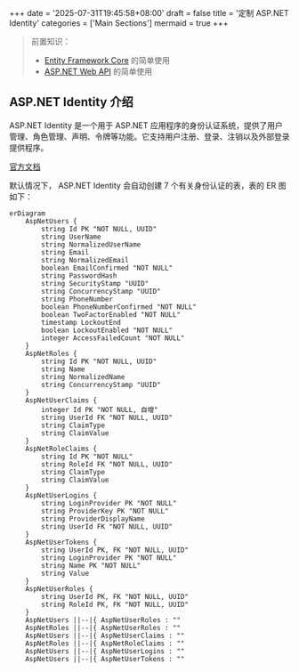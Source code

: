 +++
date = '2025-07-31T19:45:58+08:00'
draft = false
title = '定制 ASP.NET Identity'
categories = ['Main Sections']
mermaid = true
+++

> 前置知识：
> 
> * [Entity Framework Core](https://learn.microsoft.com/zh-cn/ef/core/) 的简单使用
> * [ASP.NET Web API](https://learn.microsoft.com/zh-cn/aspnet/web-api/) 的简单使用

## ASP\.NET Identity 介绍
ASP\.NET Identity 是一个用于 ASP\.NET 应用程序的身份认证系统，提供了用户管理、角色管理、声明、令牌等功能。它支持用户注册、登录、注销以及外部登录提供程序。

[官方文档](https://learn.microsoft.com/zh-cn/aspnet/core/security/authentication/identity)

默认情况下， ASP\.NET Identity 会自动创建 7 个有关身份认证的表，表的 ER 图如下：

```mermaid
erDiagram
    AspNetUsers {
        string Id PK "NOT NULL, UUID"
        string UserName
        string NormalizedUserName
        string Email
        string NormalizedEmail
        boolean EmailConfirmed "NOT NULL"
        string PasswordHash
        string SecurityStamp "UUID"
        string ConcurrencyStamp "UUID"
        string PhoneNumber
        boolean PhoneNumberConfirmed "NOT NULL"
        boolean TwoFactorEnabled "NOT NULL"
        timestamp LockoutEnd
        boolean LockoutEnabled "NOT NULL"
        integer AccessFailedCount "NOT NULL"
    }
    AspNetRoles {
        string Id PK "NOT NULL, UUID"
        string Name
        string NormalizedName
        string ConcurrencyStamp "UUID"
    }
    AspNetUserClaims {
        integer Id PK "NOT NULL, 自增"
        string UserId FK "NOT NULL, UUID"
        string ClaimType
        string ClaimValue
    }
    AspNetRoleClaims {
        string Id PK "NOT NULL"
        string RoleId FK "NOT NULL, UUID"
        string ClaimType
        string ClaimValue
    }
    AspNetUserLogins {
        string LoginProvider PK "NOT NULL"
        string ProviderKey PK "NOT NULL"
        string ProviderDisplayName
        string UserId FK "NOT NULL, UUID"
    }
    AspNetUserTokens {
        string UserId PK, FK "NOT NULL, UUID"
        string LoginProvider PK "NOT NULL"
        string Name PK "NOT NULL"
        string Value
    }
    AspNetUserRoles {
        string UserId PK, FK "NOT NULL, UUID"
        string RoleId PK, FK "NOT NULL, UUID"
    }
    AspNetUsers ||--|{ AspNetUserRoles : ""
    AspNetRoles ||--|{ AspNetUserRoles : ""
    AspNetUsers ||--|{ AspNetUserClaims : ""
    AspNetRoles ||--|{ AspNetRoleClaims : ""
    AspNetUsers ||--|{ AspNetUserLogins : ""
    AspNetUsers ||--|{ AspNetUserTokens : ""
```